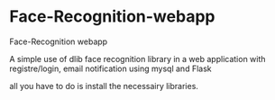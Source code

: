 # Face-Recognition-webapp
Face-Recognition webapp

A simple use of dlib face recognition library in a web application with registre/login, email notification using mysql and Flask

all you have to do is install the necessairy libraries.
